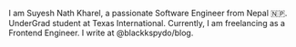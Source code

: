 I am Suyesh Nath Kharel, a passionate Software Engineer from Nepal 🇳🇵.
UnderGrad student at Texas International.
Currently, I am freelancing as a Frontend Engineer.
I write at @blackkspydo/blog.
